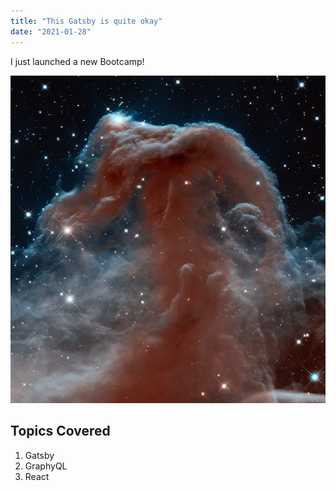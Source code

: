 ```yaml
---
title: "This Gatsby is quite okay"
date: "2021-01-28"
---
```


I just launched a new Bootcamp!

![the-grass-is-greener-on-de-utha-side](./grass.jpg)

## Topics Covered

1. Gatsby
2. GraphyQL
3. React